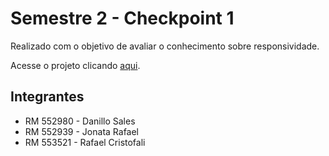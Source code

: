 # Semestre 2 - Checkpoint 1

Realizado com o objetivo de avaliar o conhecimento sobre responsividade.

Acesse o projeto clicando [aqui](https://rafafaaa-fiap.github.io/FRO-sem2-checkpoint1/).

## Integrantes
* RM 552980 - Danillo Sales
* RM 552939 - Jonata Rafael
* RM 553521 - Rafael Cristofali
